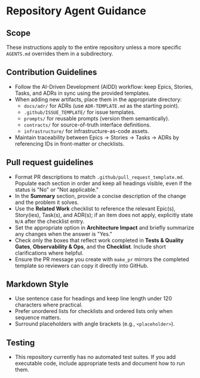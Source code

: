 # Repository Agent Guidance

## Scope
These instructions apply to the entire repository unless a more specific `AGENTS.md` overrides them in a subdirectory.

## Contribution Guidelines
- Follow the AI-Driven Development (AIDD) workflow: keep Epics, Stories, Tasks, and ADRs in sync using the provided templates.
- When adding new artifacts, place them in the appropriate directory:
  - `docs/adr/` for ADRs (use `ADR-TEMPLATE.md` as the starting point).
  - `.github/ISSUE_TEMPLATE/` for issue templates.
  - `prompts/` for reusable prompts (version them semantically).
  - `contracts/` for source-of-truth interface definitions.
  - `infrastructure/` for infrastructure-as-code assets.
- Maintain traceability between Epics → Stories → Tasks → ADRs by referencing IDs in front-matter or checklists.

## Pull request guidelines
- Format PR descriptions to match `.github/pull_request_template.md`. Populate each section in order and keep all
  headings visible, even if the status is "No" or "Not applicable."
- In the **Summary** section, provide a concise description of the change and the problem it solves.
- Use the **Related Work** checklist to reference the relevant Epic(s), Story(ies), Task(s), and ADR(s); if an item does
  not apply, explicitly state `N/A` after the checklist entry.
- Set the appropriate option in **Architecture Impact** and briefly summarize any changes when the answer is "Yes."
- Check only the boxes that reflect work completed in **Tests & Quality Gates**, **Observability & Ops**, and the
  **Checklist**. Include short clarifications where helpful.
- Ensure the PR message you create with `make_pr` mirrors the completed template so reviewers can copy it directly into
  GitHub.

## Markdown Style
- Use sentence case for headings and keep line length under 120 characters where practical.
- Prefer unordered lists for checklists and ordered lists only when sequence matters.
- Surround placeholders with angle brackets (e.g., `<placeholder>`).

## Testing
- This repository currently has no automated test suites. If you add executable code, include appropriate tests and document how to run them.

